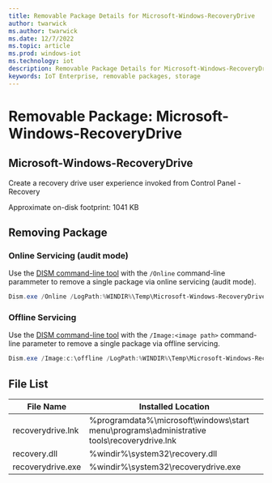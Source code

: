 ```yaml
---
title: Removable Package Details for Microsoft-Windows-RecoveryDrive
author: twarwick
ms.author: twarwick
ms.date: 12/7/2022
ms.topic: article
ms.prod: windows-iot
ms.technology: iot
description: Removable Package Details for Microsoft-Windows-RecoveryDrive
keywords: IoT Enterprise, removable packages, storage
---
```


# Removable Package: Microsoft-Windows-RecoveryDrive
## Microsoft-Windows-RecoveryDrive
Create a recovery drive user experience invoked from Control Panel - Recovery

Approximate on-disk footprint: 1041 KB

## Removing Package

### Online Servicing (audit mode)
Use the [DISM command-line tool](/windows-hardware/manufacture/desktop/what-is-dism) with the ```/Online``` command-line parammeter to remove a single package via online servicing (audit mode).

```powershell
Dism.exe /Online /LogPath:%WINDIR%\Temp\Microsoft-Windows-RecoveryDrive.log /NoRestart /Disable-Feature /FeatureName:Microsoft-Windows-RecoveryDrive /PackageName:@Package
````
### Offline Servicing
Use the [DISM command-line tool](/windows-hardware/manufacture/desktop/what-is-dism) with the ```/Image:<image path>``` command-line parameter to remove a single package via offline servicing.

```powershell
Dism.exe /Image:c:\offline /LogPath:%WINDIR%\Temp\Microsoft-Windows-RecoveryDrive.log /NoRestart /Disable-Feature /FeatureName:Microsoft-Windows-RecoveryDrive /PackageName:@Package
````

## File List
| File Name | Installed Location |
|-----------|--------------------|
| recoverydrive.lnk | %programdata%\microsoft\windows\start menu\programs\administrative tools\recoverydrive.lnk |
| recovery.dll      | %windir%\system32\recovery.dll |
| recoverydrive.exe | %windir%\system32\recoverydrive.exe |
